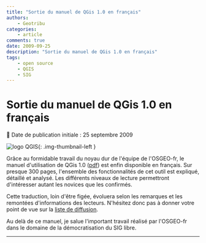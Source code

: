 ```yaml
---
title: "Sortie du manuel de QGis 1.0 en français"
authors:
    - Geotribu
categories:
    - article
comments: true
date: 2009-09-25
description: "Sortie du manuel de QGis 1.0 en français"
tags:
    - open source
    - QGIS
    - SIG
---
```


# Sortie du manuel de QGis 1.0 en français

:calendar: Date de publication initiale : 25 septembre 2009

![logo QGIS](https://cdn.geotribu.fr/img/logos-icones/logiciels_librairies/qgis.png "logo QGIS"){: .img-thumbnail-left }

Grâce au formidable travail du noyau dur de l'équipe de l'OSGEO-fr, le manuel d'utilisation de QGis 1.0 ([pdf](http://download.osgeo.org/qgis/doc/manual/qgis-1.0.0_user_guide_fr.pdf)) est enfin disponible en français. Sur presque 300 pages, l'ensemble des fonctionnalités de cet outil est expliqué, détaillé et analysé. Les différents niveaux de lecture permettront d'intéresser autant les novices que les confirmés.

Cette traduction, loin d'être figée, évoluera selon les remarques et les remontées d'informations des lecteurs. N'hésitez donc pas à donner votre point de vue sur la [liste de diffusion](http://lists.osgeo.org/mailman/listinfo/francophone).

Au delà de ce manuel, je salue l'important travail réalisé par l'OSGEO-fr dans le domaine de la démocratisation du SIG libre.

----

<!-- geotribu:authors-block -->
